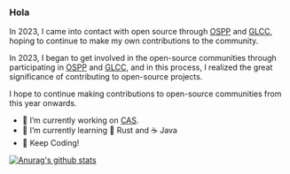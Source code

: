 ### Hola 

In 2023, I came into contact with open source through [OSPP](https://summer-ospp.ac.cn/) and [GLCC](https://www.gitlink.org.cn/glcc), hoping to continue to make my own contributions to the community.

In 2023, I began to get involved in the open-source communities through participating in [OSPP](https://summer-ospp.ac.cn/) and [GLCC](https://www.gitlink.org.cn/glcc), and in this process, I realized the great significance of contributing to open-source projects. 

I hope to continue making contributions to open-source  communities from this year onwards.

- 🔭 I’m currently working on [CAS](https://www.cas.cn/).
- 🌱 I’m currently learning 🦀 Rust and ☕ Java
- 🤗 Keep Coding!

[![Anurag's github stats](https://github-readme-stats.vercel.app/api?username=niconical)](https://github.com/anuraghazra/github-readme-stats)
